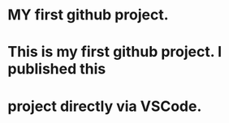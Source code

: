 # MY first github project. 
# This is my first github project. I published this 
# project directly via VSCode. 
